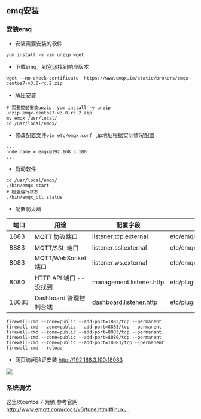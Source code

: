 ##  emq安装


### 安装emq 

* 安装需要安装的软件

```
yum install -y vim unzip wget 
```

* 下载emq，到[官网](http://emqtt.com/downloads)找到响应版本

```
wget --no-check-certificate  https://www.emqx.io/static/brokers/emqx-centos7-v3.0-rc.2.zip
```

* 解压安装 

```
# 需要提前安装unzip, yum install -y unzip 
unzip emqx-centos7-v3.0-rc.2.zip 
mv emqx /usr/local/
cd /usr/local/emqx/
```

* 修改配置文件``vim etc/emqx.conf `` ,ip地址根据实际情况配置  
```
...
node.name = emqx@192.168.3.100
...
```

*  启动软件
```
cd /usr/local/emqx/
./bin/emqx start 
# 检查运行状态
./bin/emqx_ctl status
```

* 配置防火墙   

| 端口  | 用途                     | 配置字段                 | 配置文件                         |
|-------|------------------------|--------------------------|----------------------------------|
| 1883  | MQTT 协议端口            | listener.tcp.external    | etc/emqx.conf                    |
| 8883  | MQTT/SSL 端口            | listener.ssl.external    | etc/emqx.conf                    |
| 8083  | MQTT/WebSocket 端口      | listener.ws.external     | etc/emqx.conf                    |
| 8080  | HTTP API 端口  -- 没找到 | management.listener.http | etc/plugins/emqx_management.conf |
| 18083 | Dashboard 管理控制台端   | dashboard.listener.http  | etc/plugins/emqx_dashboard.conf  |

```
firewall-cmd --zone=public --add-port=1883/tcp --permanent
firewall-cmd --zone=public --add-port=8883/tcp --permanent
firewall-cmd --zone=public --add-port=8083/tcp --permanent
firewall-cmd --zone=public --add-port=8080/tcp --permanent
firewall-cmd --zone=public --add-port=18083/tcp --permanent
firewall-cmd --reload 
```

* 网页访问验证安装  http://192.168.3.100:18083   

![](./assets/2018-11-04-07-58-21.png)




### 系统调优

这里以centos 7 为例,参考官网  http://www.emqtt.com/docs/v3/tune.html#linux。



